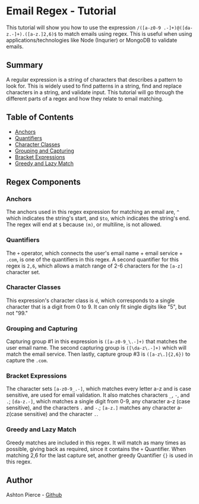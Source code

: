 # Email Regex - Tutorial

This tutorial will show you how to use the expression ```/([a-z0-9 .-]+)@([da-z.-]+).([a-z.]2,6)$``` to match emails using regex. This is useful when using applications/technologies like Node (Inqurier) or MongoDB to validate emails.

## Summary

A regular expression is a string of characters that describes a pattern to look for. This is widely used to find patterns in a string, find and replace characters in a string, and validate input. This tutorial will go through the different parts of a regex and how they relate to email matching.

## Table of Contents

- [Anchors](#anchors)
- [Quantifiers](#quantifiers)
- [Character Classes](#character-classes)
- [Grouping and Capturing](#grouping-and-capturing)
- [Bracket Expressions](#bracket-expressions)
- [Greedy and Lazy Match](#greedy-and-lazy-match)

## Regex Components

### Anchors
The anchors used in this regex expression for matching an email are, ```^``` which indicates the string's start, and ```$to```, which indicates the string's end. The regex will end at ```$``` because ```(m)```, or multiline, is not allowed.

### Quantifiers
The ```+``` operator, which connects the user's email name + email service + ```.com```, is one of the quantifiers in this regex. A second quantifier for this regex is ```2,6```, which allows a match range of 2-6 characters for the ```[a-z]``` character set.

### Character Classes
This expression's character class is ```d```, which corresponds to a single character that is a digit from 0 to 9. It can only fit single digits like "5", but not "99."

### Grouping and Capturing
Capturing group #1 in this expression is ```([a-z0-9_\.-]+)``` that matches the user email name. The second capturing group is ```([\da-z\.-]+)``` which will match the email service. Then lastly, capture group #3 is ```([a-z\.]{2,6})``` to capture the ```.com```.

### Bracket Expressions
The character sets ```[a-z0-9_.-]```, which matches every letter a-z and is case sensitive, are used for email validation. It also matches characters ```_```, ```-```, and ```.```; ```[da-z.-]```, which matches a single digit from 0-9, any character a-z (case sensitive), and the characters ```.``` and ```-```.; ```[a-z.]``` matches any character a-z(case sensitive) and the character ```.```.

### Greedy and Lazy Match
Greedy matches are included in this regex. It will match as many times as possible, giving back as required, since it contains the ```+``` Quantifier. When matching 2,6 for the last capture set, another greedy Quantifier ```{}``` is used in this regex.

## Author

Ashton Pierce - [Github](https://github.com/apierce17)
